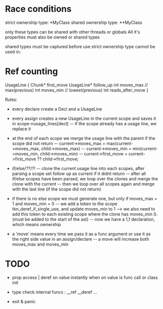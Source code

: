 
# Race conditions

strict ownership type: *MyClass
shared ownership type: **MyClass

only these types can be shared with other threads or globals
All it's properties must also be owned or shared types

shared types must be captured before use
strict ownership type cannot be used in:


# Ref counting

UsageLine {
	Chunk* first_move
	UsageLine* follow_up
	int moves_max              // max(previous)
	int moves_min              // lowest(previous)
	int reads_after_move
}

Rules:
- every declare create a Decl and a UsageLine
- every assign creates a new UsageLine in the current scope and saves it in scope->usage_lines[decl]
-- if the scope already has a usage line, we replace it
- at the end of each scope we merge the usage line with the parent if the scope did not return
-- current->moves_max = max(current->moves_max, child->moves_max)
-- current->moves_min = min(current->moves_min, child->moves_min)
-- current->first_move = current->first_move ?? child->first_move;

- if/else/??/?!
-- clone the current usage line into each scopes, after parsing a scope set follow up as current if it didnt return
-- after all if/else scopes have been parsed, we loop over the clones and merge the clone with the current
-- then we loop over all scopes again and merge with the last line (if the scope did not return)
- if there is no else scope we must generate one, but only if moves_max = 1 and moves_min = 0
-- we add a token to the scope tkn_deref_if_single_use, and update moves_min to 1
--> we also need to add this token to each existing scope where the clone has moves_min 0. (must be added to the start of the ast)
-- now we have a 1,1 declaration, which means ownership

- a 'move' means every time we pass it as a func argument or use it as the right side value in an assign/declare
-- a move will increase both moves_max and moves_min

# TODO

- prop access | deref on value instantly when on value is func call or class init

- type check internal funcs : __ref __deref ...
- exit & panic

